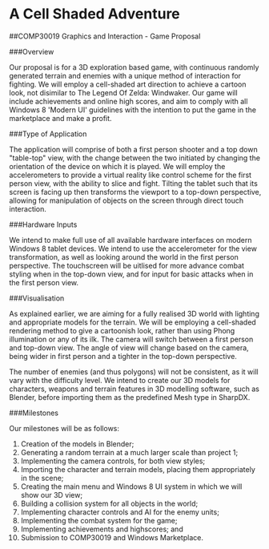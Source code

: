 
# A Cell Shaded Adventure
##COMP30019 Graphics and Interaction - Game Proposal

###Overview

Our proposal is for a 3D exploration based game, with continuous randomly generated terrain and enemies with a unique
method of interaction for fighting. We will employ a cell-shaded art direction to achieve a cartoon look, not 
disimilar to The Legend Of Zelda: Windwaker. Our game will include achievements and online high scores, and aim
to comply with all Windows 8 'Modern UI' guidelines with the intention to put the game in the marketplace and 
make a profit.

###Type of Application

The application will comprise of both a first person shooter and a top down "table-top" view, with the change between the two initiated
by changing the orientation of the device on which it is played. We will employ the accelerometers to provide a virtual reality
like control scheme for the first person view, with the ability to slice and fight. Tilting the tablet such that its screen is facing
up then transforms the viewport to a top-down perspective, allowing for manipulation of objects on the screen through direct
touch interaction.

###Hardware Inputs

We intend to make full use of all available hardware interfaces on modern Windows 8 tablet devices. We intend to use the accelerometer for 
the view transformation, as well as looking around the world in the first person perspective. The touchscreen will be uitlised for 
more advance combat styling when in the top-down view, and for input for basic attacks when in the first person view.

###Visualisation

As explained earlier, we are aiming for a fully realised 3D world with lighting and appropriate models for the terrain.
We will be employing a cell-shaded rendering method to give a cartoonish look, rather than using Phong illumination or any of its ilk.
The camera will switch between a first person and top-down view. The angle of view will change based on the camera, being wider in 
first person and a tighter in the top-down perspective.

The number of enemies (and thus polygons) will not be consistent, as it will vary with the difficulty level. We intend to create
our 3D models for characters, weapons and terrain features in 3D modelling software, such as Blender, before importing them as the 
predefined Mesh type in SharpDX.

###Milestones

Our milestones will be as follows:
	
1. Creation of the models in Blender;
2. Generating a random terrain at a much larger scale than project 1;
3. Implementing the camera controls, for both view styles;
4. Importing the character and terrain models, placing them appropriately in the scene;
5. Creating the main menu and Windows 8 UI system in which we will show our 3D view;
6. Building a collision system for all objects in the world;
7. Implementing character controls and AI for the enemy units;
8. Implementing the combat system for the game;
9. Implementing achievements and highscores; and
10. Submission to COMP30019 and Windows Marketplace.
